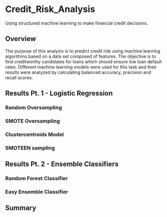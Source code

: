 # Credit_Risk_Analysis
Using structured machine learning to make financial credit decisions.

## Overview
The purpose of this analysis is to predict credit risk using machine learning algorithms based on a data set composed of features. The objective is to find creditworthy candidates for loans which should ensure low loan default rates. Different machine learning models were used for this task and their results were analyzed by calculating balanced accuracy, precision and recall scores.

## Results Pt. 1 - Logistic Regression

### Random Oversampling


### SMOTE Oversampling


### Clustercentroids Model


### SMOTEEN sampling


## Results Pt. 2 - Ensemble Classifiers

### Random Forest Classifier


### Easy Ensemble Classifier


## Summary
